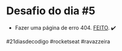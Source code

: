 # Desafio do dia #5

+ Fazer uma página de erro 404.  <a href="https://henriqueravazzi.github.io/desafio-21-rocketseat/dia-05/">FEITO</a>. ✔️

#21diasdecodigo #rocketseat #ravazzeira
